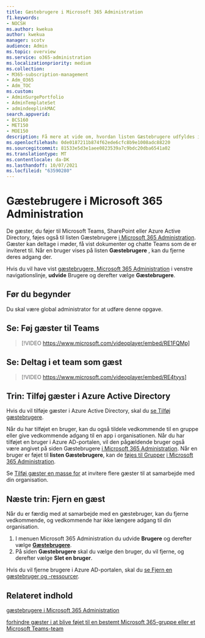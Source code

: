 ```yaml
---
title: Gæstebrugere i Microsoft 365 Administration
f1.keywords:
- NOCSH
ms.author: kwekua
author: kwekua
manager: scotv
audience: Admin
ms.topic: overview
ms.service: o365-administration
ms.localizationpriority: medium
ms.collection:
- M365-subscription-management
- Adm_O365
- Adm_TOC
ms.custom:
- AdminSurgePortfolio
- AdminTemplateSet
- admindeeplinkMAC
search.appverid:
- BCS160
- MET150
- MOE150
description: Få mere at vide om, hvordan listen Gæstebrugere udfyldes i Microsoft 365 Administration.
ms.openlocfilehash: 0de0187211b874f62ede6cfc8b9e1008adc88220
ms.sourcegitcommit: 81533e5d3e1aee0823539a7c9bdc20dba6541a02
ms.translationtype: MT
ms.contentlocale: da-DK
ms.lasthandoff: 10/07/2021
ms.locfileid: "63590280"
---
```

# <a name="guest-users-in-microsoft-365-admin-center"></a>Gæstebrugere i Microsoft 365 Administration

De gæster, du føjer til Microsoft Teams, SharePoint eller Azure Active Directory, føjes også til listen Gæstebrugere <a href="https://go.microsoft.com/fwlink/p/?linkid=2074830" target="_blank">i Microsoft 365 Administration</a>. Gæster kan deltage i møder, få vist dokumenter og chatte Teams som de er inviteret til.
Når en bruger vises på listen **Gæstebrugere** , kan du fjerne deres adgang der.

Hvis du vil have vist <a href="https://go.microsoft.com/fwlink/p/?linkid=2074830" target="_blank">gæstebrugere, Microsoft 365 Administration</a> i venstre navigationslinje, **udvide** Brugere og derefter vælge **Gæstebrugere**.

## <a name="before-you-begin"></a>Før du begynder 

Du skal være global administrator for at udføre denne opgave.

## <a name="watch-add-guests-to-teams"></a>Se: Føj gæster til Teams

> [!VIDEO https://www.microsoft.com/videoplayer/embed/RE1FQMp]

## <a name="watch-join-a-team-as-a-guest"></a>Se: Deltag i et team som gæst

> [!VIDEO https://www.microsoft.com/videoplayer/embed/RE4tyys]

## <a name="steps-add-guests-in-azure-active-directory"></a>Trin: Tilføj gæster i Azure Active Directory

Hvis du vil tilføje gæster i Azure Active Directory, skal du [se Tilføj gæstebrugere](/azure/active-directory/b2b/b2b-quickstart-add-guest-users-portal).

Når du har tilføjet en bruger, kan du også tildele vedkommende til en gruppe eller give vedkommende adgang til en app i organisationen. Når du har tilføjet en bruger i Azure AD-portalen, vil den pågældende bruger også være angivet på  siden Gæstebrugere <a href="https://go.microsoft.com/fwlink/p/?linkid=2074830" target="_blank">i Microsoft 365 Administration</a>.
Når en bruger er føjet til **listen Gæstebrugere**, kan de [føjes til Grupper](../create-groups/manage-guest-access-in-groups.md#add-guests-to-a-microsoft-365-group-from-the-admin-center) <a href="https://go.microsoft.com/fwlink/p/?linkid=2074830" target="_blank">i Microsoft 365 Administration</a>.

Se [Tilføj gæster en masse for](/azure/active-directory/b2b/tutorial-bulk-invite) at invitere flere gæster til at samarbejde med din organisation.

## <a name="next-steps-remove-a-guest"></a>Næste trin: Fjern en gæst

Når du er færdig med at samarbejde med en gæstebruger, kan du fjerne vedkommende, og vedkommende har ikke længere adgang til din organisation.

1. I menuen Microsoft 365 Administration du udvide **Brugere** og derefter vælge <a href="https://go.microsoft.com/fwlink/p/?linkid=2074830" target="_blank">**Gæstebrugere**</a>.
1. På siden **Gæstebrugere** skal du vælge den bruger, du vil fjerne, og derefter vælge **Slet en bruger**.

Hvis du vil fjerne brugere i Azure AD-portalen, skal du [se Fjern en gæstebruger og -ressourcer](/azure/active-directory/b2b/b2b-quickstart-add-guest-users-portal#clean-up-resources).

## <a name="related-content"></a>Relateret indhold

[gæstebrugere i Microsoft 365 Administration](about-guest-users.md)

[forhindre gæster i at blive føjet til en bestemt Microsoft 365-gruppe eller et Microsoft Teams-team](../../solutions/per-group-guest-access.md)
